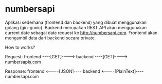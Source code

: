 # numbersapi

Aplikasi sederhana (frontend dan backend) yang dibuat menggunakan golang (gin-gonic). Backend merupakan REST API akan menggunakan current date sebagai data request ke http://numbersapi.com. Frontend akan mengambil data dari backend secara private.

How to works?

Request:
frontend ----[GET]----> backend ----[GET]----> numbersapis.com

Response:
frontend <----[JSON]---- backend <----[PlainText]---- numbersapi.com

